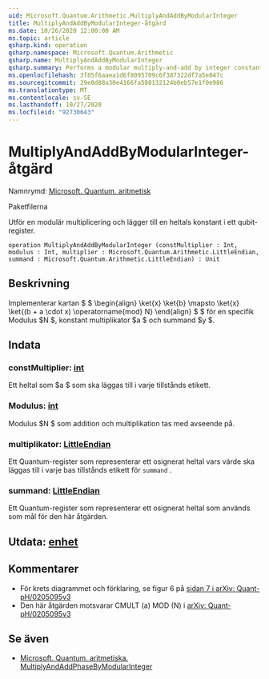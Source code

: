 ```yaml
---
uid: Microsoft.Quantum.Arithmetic.MultiplyAndAddByModularInteger
title: MultiplyAndAddByModularInteger-åtgärd
ms.date: 10/26/2020 12:00:00 AM
ms.topic: article
qsharp.kind: operation
qsharp.namespace: Microsoft.Quantum.Arithmetic
qsharp.name: MultiplyAndAddByModularInteger
qsharp.summary: Performs a modular multiply-and-add by integer constants on a qubit register.
ms.openlocfilehash: 3f85f6aaea1d6f8095709c6f387322df7a5e047c
ms.sourcegitcommit: 29e0d88a30e4166fa580132124b0eb57e1f0e986
ms.translationtype: MT
ms.contentlocale: sv-SE
ms.lasthandoff: 10/27/2020
ms.locfileid: "92730643"
---
```

# <a name="multiplyandaddbymodularinteger-operation"></a>MultiplyAndAddByModularInteger-åtgärd

Namnrymd: [Microsoft. Quantum. aritmetisk](xref:Microsoft.Quantum.Arithmetic)

Paketfilerna [](https://nuget.org/packages/)


Utför en modulär multiplicering och lägger till en heltals konstant i ett qubit-register.

```qsharp
operation MultiplyAndAddByModularInteger (constMultiplier : Int, modulus : Int, multiplier : Microsoft.Quantum.Arithmetic.LittleEndian, summand : Microsoft.Quantum.Arithmetic.LittleEndian) : Unit
```


## <a name="description"></a>Beskrivning

Implementerar kartan $ $ \begin{align} \ket{x} \ket{b} \mapsto \ket{x} \ket{(b + a \cdot x) \operatorname{mod} N} \end{align} $ $ för en specifik Modulus $N $, konstant multiplikator $a $ och summand $y $.

## <a name="input"></a>Indata

### <a name="constmultiplier--int"></a>constMultiplier: [int](xref:microsoft.quantum.lang-ref.int)

Ett heltal som $a $ som ska läggas till i varje tillstånds etikett.


### <a name="modulus--int"></a>Modulus: [int](xref:microsoft.quantum.lang-ref.int)

Modulus $N $ som addition och multiplikation tas med avseende på.


### <a name="multiplier--littleendian"></a>multiplikator: [LittleEndian](xref:Microsoft.Quantum.Arithmetic.LittleEndian)

Ett Quantum-register som representerar ett osignerat heltal vars värde ska läggas till i varje bas tillstånds etikett för `summand` .


### <a name="summand--littleendian"></a>summand: [LittleEndian](xref:Microsoft.Quantum.Arithmetic.LittleEndian)

Ett Quantum-register som representerar ett osignerat heltal som används som mål för den här åtgärden.



## <a name="output--unit"></a>Utdata: [enhet](xref:microsoft.quantum.lang-ref.unit)



## <a name="remarks"></a>Kommentarer

- För krets diagrammet och förklaring, se figur 6 på [sidan 7 i arXiv: Quant-pH/0205095v3](https://arxiv.org/pdf/quant-ph/0205095v3.pdf#page=7)
- Den här åtgärden motsvarar CMULT (a) MOD (N) i [arXiv: Quant-pH/0205095v3](https://arxiv.org/pdf/quant-ph/0205095v3.pdf)

## <a name="see-also"></a>Se även

- [Microsoft. Quantum. aritmetiska. MultiplyAndAddPhaseByModularInteger](xref:Microsoft.Quantum.Arithmetic.MultiplyAndAddPhaseByModularInteger)